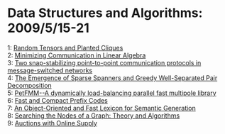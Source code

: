 # Data Structures and Algorithms: 2009/5/15-21  
1: [Random Tensors and Planted Cliques](https://doi.org/10.48550/arXiv.0905.2381)  
2: [Minimizing Communication in Linear Algebra](https://doi.org/10.48550/arXiv.0905.2485)  
3: [Two snap-stabilizing point-to-point communication protocols in  message-switched networks](https://doi.org/10.48550/arXiv.0905.2540)  
4: [The Emergence of Sparse Spanners and Greedy Well-Separated Pair  Decomposition](https://doi.org/10.48550/arXiv.0905.2605)  
5: [PetFMM--A dynamically load-balancing parallel fast multipole library](https://doi.org/10.48550/arXiv.0905.2637)  
6: [Fast and Compact Prefix Codes](https://doi.org/10.48550/arXiv.0905.3107)  
7: [An Object-Oriented and Fast Lexicon for Semantic Generation](https://doi.org/10.48550/arXiv.0905.3318)  
8: [Searching the Nodes of a Graph: Theory and Algorithms](https://doi.org/10.48550/arXiv.0905.3359)  
9: [Auctions with Online Supply](https://doi.org/10.48550/arXiv.0905.3429)  